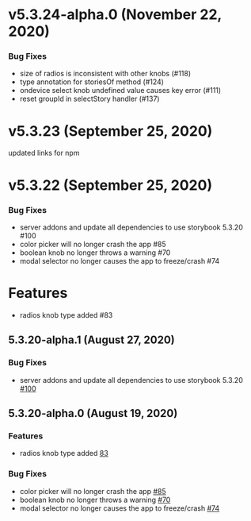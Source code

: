 # v5.3.24-alpha.0 (November 22, 2020)

### Bug Fixes

- size of radios is inconsistent with other knobs (#118)
- type annotation for storiesOf method (#124)
- ondevice select knob undefined value causes key error (#111)
- reset groupId in selectStory handler (#137)

# v5.3.23 (September 25, 2020)

updated links for npm

# v5.3.22 (September 25, 2020)

### Bug Fixes

- server addons and update all dependencies to use storybook 5.3.20 #100
- color picker will no longer crash the app #85
- boolean knob no longer throws a warning #70
- modal selector no longer causes the app to freeze/crash #74

# Features

- radios knob type added #83

## 5.3.20-alpha.1 (August 27, 2020)

### Bug Fixes

- server addons and update all dependencies to use storybook 5.3.20 [#100](https://github.com/storybookjs/react-native/pull/100)

## 5.3.20-alpha.0 (August 19, 2020)

### Features

- radios knob type added [83](https://github.com/storybookjs/react-native/pull/83)

### Bug Fixes

- color picker will no longer crash the app [#85](https://github.com/storybookjs/react-native/pull/85)
- boolean knob no longer throws a warning [#70](https://github.com/storybookjs/react-native/pull/70)
- modal selector no longer causes the app to freeze/crash [#74](https://github.com/storybookjs/react-native/pull/74)
